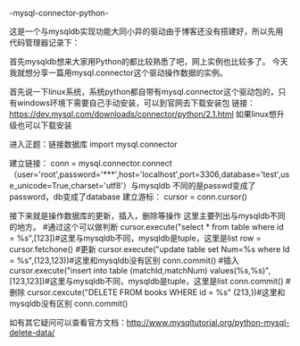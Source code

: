 -mysql-connector-python-

这是一个与mysqldb实现功能大同小异的驱动由于博客还没有搭建好，所以先用代码管理器记录下：

首先mysqldb想来大家用Python的都比较熟悉了吧，网上实例也比较多了。 今天我就想分享一篇用mysql.connector这个驱动操作数据的实例。

首先说一下linux系统，系统python都自带有mysql.connector这个驱动包的，只有windows环境下需要自己手动安装，可以到官网去下载安装包 链接：https://dev.mysql.com/downloads/connector/python/2.1.html 如果linux想升级也可以下载安装

进入正题：链接数据库 import mysql.connector

建立链接： conn = mysql.connector.connect（user='root',password='***',host='localhost',port=3306,database='test',use_unicode=True,charset='utf8'）与mysqldb 不同的是passwd变成了password，db变成了database 建立游标： cursor = conn.cursor()

接下来就是操作数据库的更新，插入，删除等操作 这里主要列出与mysqldb不同的地方。 #通过这个可以做判断 cursor.execute("select * from table where id = %s",[123])#这里与mysqldb不同，mysqldb是tuple，这里是list row = cursor.fetchone() #更新 cursor.execute("update table set Num=%s where Id = %s",(123,123))#这里和mysqldb没有区别 conn.commit() #插入 cursor.execute("insert into table (matchId,matchNum) values(%s,%s)",[123,123])#这里与mysqldb不同，mysqldb是tuple，这里是list conn.commit() #删除 cursor.cexcute("DELETE FROM books WHERE id = %s" (213,))#这里和mysqldb没有区别 conn.commit()

如有其它疑问可以查看官方文档：http://www.mysqltutorial.org/python-mysql-delete-data/
